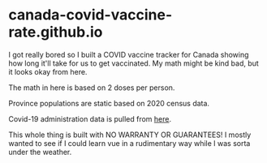 # canada-covid-vaccine-rate.github.io

I got really bored so I built a COVID vaccine tracker for Canada showing how long it'll take for us to get vaccinated. My math might be kind bad, but it looks okay from here.

The math in here is based on 2 doses per person.

Province populations are static based on 2020 census data.

Covid-19 administration data is pulled from [here](https://github.com/ccodwg/Covid19Canada).

This whole thing is built with NO WARRANTY OR GUARANTEES! I mostly wanted to see if I could learn vue in a rudimentary way while I was sorta under the weather.
